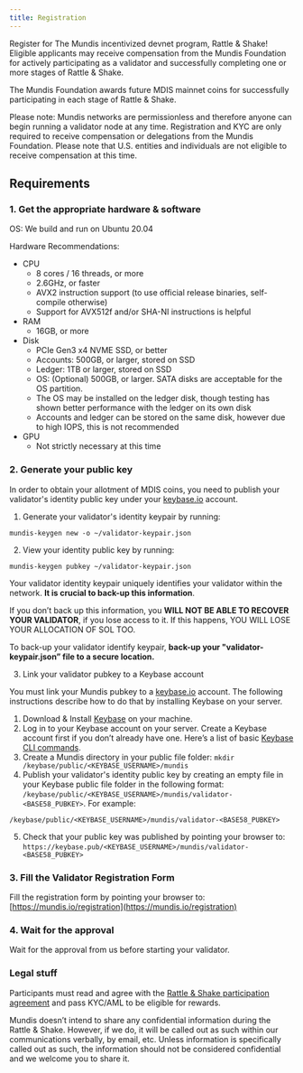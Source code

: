 ```yaml
---
title: Registration
---
```


Register for The Mundis incentivized devnet program, Rattle & Shake! Eligible applicants may receive compensation from the Mundis Foundation for actively participating as a validator and successfully completing one or more stages of Rattle & Shake.

The Mundis Foundation awards future MDIS mainnet coins for successfully participating in each stage of Rattle & Shake.

Please note: Mundis networks are permissionless and therefore anyone can begin running a validator node at any time. Registration and KYC are only required to receive compensation or delegations from the Mundis Foundation. Please note that U.S. entities and individuals are not eligible to receive compensation at this time.

## Requirements

### 1. Get the appropriate hardware & software

OS: We build and run on Ubuntu 20.04

Hardware Recommendations:

* CPU
  * 8 cores / 16 threads, or more
  * 2.6GHz, or faster
  * AVX2 instruction support (to use official release binaries, self-compile otherwise)
  * Support for AVX512f and/or SHA-NI instructions is helpful
* RAM
  * 16GB, or more
* Disk
  * PCIe Gen3 x4 NVME SSD, or better
  * Accounts: 500GB, or larger, stored on SSD
  * Ledger: 1TB or larger, stored on SSD
  * OS: (Optional) 500GB, or larger. SATA disks are acceptable for the OS partition.
  * The OS may be installed on the ledger disk, though testing has shown better performance with the ledger on its own disk
  * Accounts and ledger can be stored on the same disk, however due to high IOPS, this is not recommended
* GPU
  * Not strictly necessary at this time

### 2. Generate your public key

In order to obtain your allotment of MDIS coins, you need to publish your validator's identity public key under your [keybase.io](https://keybase.io) account.

1. Generate your validator's identity keypair by running:

```
mundis-keygen new -o ~/validator-keypair.json
```

2. View your identity public key by running:

```
mundis-keygen pubkey ~/validator-keypair.json
```

Your validator identity keypair uniquely identifies your validator within the network. **It is crucial to back-up this information**.

If you don’t back up this information, you **WILL NOT BE ABLE TO RECOVER YOUR VALIDATOR**, if you lose access to it. If this happens, YOU WILL LOSE YOUR ALLOCATION OF SOL TOO.

To back-up your validator identify keypair, **back-up your "validator-keypair.json” file to a secure location.**

3. Link your validator pubkey to a Keybase account

You must link your Mundis pubkey to a [keybase.io](https://keybase.io) account. The following instructions describe how to do that by installing Keybase on your server.

1. Download & Install [Keybase](https://keybase.io/download) on your machine.
2. Log in to your Keybase account on your server. Create a Keybase account first if you don’t already have one. Here’s a list of basic [Keybase CLI commands](https://keybase.io/docs/command_line/basics).
3. Create a Mundis directory in your public file folder: ``mkdir /keybase/public/<KEYBASE_USERNAME>/mundis``
4. Publish your validator's identity public key by creating an empty file in your Keybase public file folder in the following format: ``/keybase/public/<KEYBASE_USERNAME>/mundis/validator-<BASE58_PUBKEY>``. For example:
```
/keybase/public/<KEYBASE_USERNAME>/mundis/validator-<BASE58_PUBKEY>
```
5. Check that your public key was published by pointing your browser to: ``https://keybase.pub/<KEYBASE_USERNAME>/mundis/validator-<BASE58_PUBKEY>``


### 3. Fill the Validator Registration Form

Fill the registration form by pointing your browser to: [https://mundis.io/registration](https://mundis.io/registration)

### 4. Wait for the approval

Wait for the approval from us before starting your validator.

### Legal stuff

Participants must read and agree with the [Rattle & Shake participation agreement](terms.md) and pass KYC/AML to be eligible for rewards.

Mundis doesn’t intend to share any confidential information during the Rattle & Shake. However, if we do, it will be called out as such within our communications verbally, by email, etc. Unless information is specifically called out as such, the information should not be considered confidential and we welcome you to share it.
